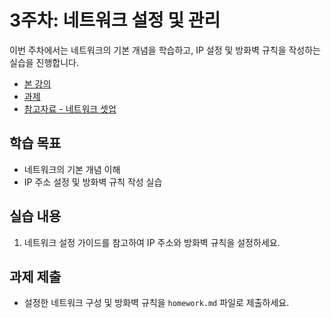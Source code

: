 # 3주차: 네트워크 설정 및 관리

이번 주차에서는 네트워크의 기본 개념을 학습하고, IP 설정 및 방화벽 규칙을 작성하는 실습을 진행합니다.

- [본 강의](./lesson.md)
- [과제](./homework.md)
- [참고자료 - 네트워크 셋업](./network_setup_guide.md)


## 학습 목표
- 네트워크의 기본 개념 이해
- IP 주소 설정 및 방화벽 규칙 작성 실습

## 실습 내용
1. 네트워크 설정 가이드를 참고하여 IP 주소와 방화벽 규칙을 설정하세요.

## 과제 제출
- 설정한 네트워크 구성 및 방화벽 규칙을 `homework.md` 파일로 제출하세요.
